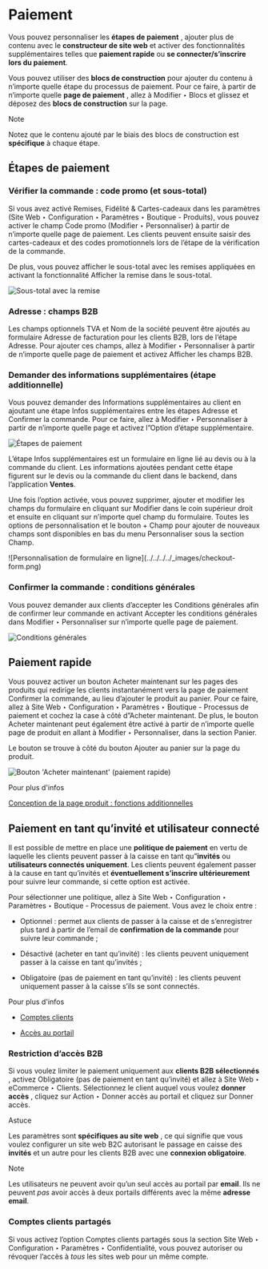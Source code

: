 # Paiement

Vous pouvez personnaliser les **étapes de paiement** , ajouter plus de contenu
avec le **constructeur de site web** et activer des fonctionnalités
supplémentaires telles que **paiement rapide** ou **se connecter/s’inscrire
lors du paiement**.

Vous pouvez utiliser des **blocs de construction** pour ajouter du contenu à
n’importe quelle étape du processus de paiement. Pour ce faire, à partir de
n’importe quelle **page de paiement** , allez à Modifier ‣ Blocs et glissez et
déposez des **blocs de construction** sur la page.

Note

Notez que le contenu ajouté par le biais des blocs de construction est
**spécifique** à chaque étape.

## Étapes de paiement

### Vérifier la commande : code promo (et sous-total)

Si vous avez activé Remises, Fidélité & Cartes-cadeaux dans les paramètres
(Site Web ‣ Configuration ‣ Paramètres ‣ Boutique - Produits), vous pouvez
activer le champ Code promo (Modifier ‣ Personnaliser) à partir de n’importe
quelle page de paiement. Les clients peuvent ensuite saisir des cartes-cadeaux
et des codes promotionnels lors de l’étape de la vérification de la commande.

De plus, vous pouvez afficher le sous-total avec les remises appliquées en
activant la fonctionnalité Afficher la remise dans le sous-total.

![Sous-total avec la remise](../../../../_images/checkout-subtotal.png)

### Adresse : champs B2B

Les champs optionnels TVA et Nom de la société peuvent être ajoutés au
formulaire Adresse de facturation pour les clients B2B, lors de l’étape
Adresse. Pour ajouter ces champs, allez à Modifier ‣ Personnaliser à partir de
n’importe quelle page de paiement et activez Afficher les champs B2B.

### Demander des informations supplémentaires (étape additionnelle)

Vous pouvez demander des Informations supplémentaires au client en ajoutant
une étape Infos supplémentaires entre les étapes Adresse et Confirmer la
commande. Pour ce faire, allez à Modifier ‣ Personnaliser à partir de
n’importe quelle page et activez l”Option d’étape supplémentaire.

![Étapes de paiement](../../../../_images/checkout-steps.png)

L’étape Infos supplémentaires est un formulaire en ligne lié au devis ou à la
commande du client. Les informations ajoutées pendant cette étape figurent sur
le devis ou la commande du client dans le backend, dans l’application
**Ventes**.

Une fois l’option activée, vous pouvez supprimer, ajouter et modifier les
champs du formulaire en cliquant sur Modifier dans le coin supérieur droit et
ensuite en cliquant sur n’importe quel champ du formulaire. Toutes les options
de personnalisation et le bouton \+ Champ pour ajouter de nouveaux champs sont
disponibles en bas du menu Personnaliser sous la section Champ.

![Personnalisation de formulaire en ligne](../../../../_images/checkout-
form.png)

### Confirmer la commande : conditions générales

Vous pouvez demander aux clients d’accepter les Conditions générales afin de
confirmer leur commande en activant Accepter les conditions générales dans
Modifier ‣ Personnaliser sur n’importe quelle page de paiement.

![Conditions générales](../../../../_images/checkout-terms.png)

## Paiement rapide

Vous pouvez activer un bouton Acheter maintenant sur les pages des produits
qui redirige les clients instantanément vers la page de paiement Confirmer la
commande, au lieu d’ajouter le produit au panier. Pour ce faire, allez à Site
Web ‣ Configuration ‣ Paramètres ‣ Boutique - Processus de paiement et cochez
la case à côté d”Acheter maintenant. De plus, le bouton Acheter maintenant
peut également être activé à partir de n’importe quelle page de produit en
allant à Modifier ‣ Personnaliser, dans la section Panier.

Le bouton se trouve à côté du bouton Ajouter au panier sur la page du produit.

![Bouton 'Acheter maintenant' \(paiement
rapide\)](../../../../_images/checkout-express.png)

Pour plus d'infos

[Conception de la page produit : fonctions
additionnelles](../managing_products/products.html#ecommerce-functions)

## Paiement en tant qu’invité et utilisateur connecté

Il est possible de mettre en place une **politique de paiement** en vertu de
laquelle les clients peuvent passer à la caisse en tant qu”**invités** ou
**utilisateurs connectés uniquement**. Les clients peuvent également passer à
la cause en tant qu’invités et **éventuellement s’inscrire ultérieurement**
pour suivre leur commande, si cette option est activée.

Pour sélectionner une politique, allez à Site Web ‣ Configuration ‣ Paramètres
‣ Boutique - Processus de paiement. Vous avez le choix entre :

  * Optionnel : permet aux clients de passer à la caisse et de s’enregistrer plus tard à partir de l’email de **confirmation de la commande** pour suivre leur commande ;

  * Désactivé (acheter en tant qu’invité) : les clients peuvent uniquement passer à la caisse en tant qu’invités ;

  * Obligatoire (pas de paiement en tant qu’invité) : les clients peuvent uniquement passer à la caisse s’ils se sont connectés.

Pour plus d'infos

  * [Comptes clients](../ecommerce_management/customer_accounts.html)

  * [Accès au portail](../../../general/users/portal.html)

### Restriction d’accès B2B

Si vous voulez limiter le paiement uniquement aux **clients B2B sélectionnés**
, activez Obligatoire (pas de paiement en tant qu’invité) et allez à Site Web
‣ eCommerce ‣ Clients. Sélectionnez le client auquel vous voulez **donner
accès** , cliquez sur Action ‣ Donner accès au portail et cliquez sur Donner
accès.

Astuce

Les paramètres sont **spécifiques au site web** , ce qui signifie que vous
voulez configurer un site web B2C autorisant le passage en caisse des
**invités** et un autre pour les clients B2B avec une **connexion
obligatoire**.

Note

Les utilisateurs ne peuvent avoir qu’un seul accès au portail par **email**.
Ils ne peuvent _pas_ avoir accès à deux portails différents avec la même
**adresse email**.

### Comptes clients partagés

Si vous activez l’option Comptes clients partagés sous la section Site Web ‣
Configuration ‣ Paramètres ‣ Confidentialité, vous pouvez autoriser ou
révoquer l’accès à _tous_ les sites web pour un même compte.

